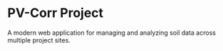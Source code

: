# PV-Corr Project

A modern web application for managing and analyzing soil data across multiple project sites.
